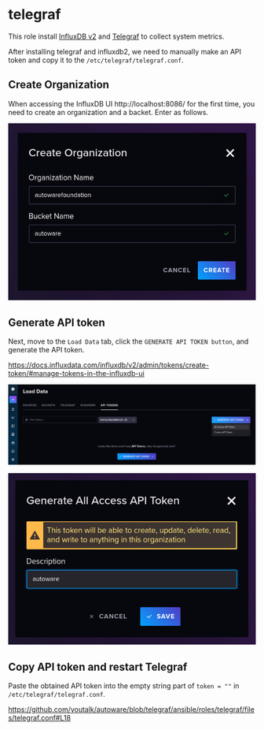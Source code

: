 # telegraf

This role install [InfluxDB v2](https://docs.influxdata.com/influxdb/v2/get-started/) and [Telegraf](https://docs.influxdata.com/telegraf/v1/) to collect system metrics.

After installing telegraf and influxdb2, we need to manually make an API token and copy it to the `/etc/telegraf/telegraf.conf`.

## Create Organization

When accessing the InfluxDB UI http://localhost:8086/ for the first time, you need to create an organization and a backet. Enter as follows.

![](./files/create-org.png)

## Generate API token

Next, move to the `Load Data` tab, click the `GENERATE API TOKEN button`, and generate the API token.

https://docs.influxdata.com/influxdb/v2/admin/tokens/create-token/#manage-tokens-in-the-influxdb-ui

![](./files/load-data.png)

![](./files/generate-api-token.png)

## Copy API token and restart Telegraf

Paste the obtained API token into the empty string part of `token = ""` in `/etc/telegraf/telegraf.conf`.

https://github.com/youtalk/autoware/blob/telegraf/ansible/roles/telegraf/files/telegraf.conf#L18
